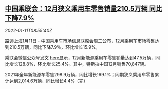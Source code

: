<!--1641891662000-->
[中国乘联会：12月狭义乘用车零售销量210.5万辆 同比下降7.9%](https://cn.reuters.com/article/china-dec-car-sale-0111-idCNKBS2JL0PJ)
------

<div><i>2022-01-11T08:55:40Z</i></div><p>路透上海1月11日 - 中国乘用车市场信息联席会周二公布，12月乘用车市场零售达到210.5万辆，同比下降7.9%，环比增长15.9%。</p><p>乘联会微信公众号发文 <a href="https://mp.weixin.qq.com/s/b2n0gt3rEqSOkjaP4f84JA">here</a>显示，12月新能源乘用车零售销量达到47.5万辆，同比增长128.8%，环比增长25.4%。其中，特斯拉中国12月销售70,847辆。</p><p>2021年全年新能源车零售298.9万辆，同比增长169.1%；同期狭义乘用车零售累计达到2,014.6万辆，同比增长4.4%（完）</p>
